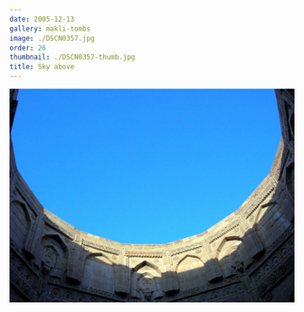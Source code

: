 ```yaml
---
date: 2005-12-13
gallery: makli-tombs
image: ./DSCN0357.jpg
order: 26
thumbnail: ./DSCN0357-thumb.jpg
title: Sky above
---
```


![Sky above](./DSCN0357.jpg)